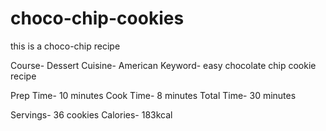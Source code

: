 # choco-chip-cookies

this is a choco-chip recipe

Course- Dessert Cuisine- American Keyword- easy chocolate chip cookie recipe

Prep Time- 10 minutes Cook Time- 8 minutes Total Time- 30 minutes

Servings- 36 cookies Calories- 183kcal
